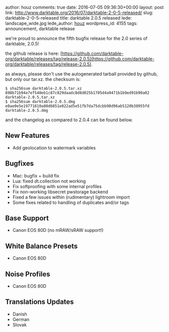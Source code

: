 author: houz
comments: true
date: 2016-07-05 09:36:30+00:00
layout: post
link: http://www.darktable.org/2016/07/darktable-2-0-5-released/
slug: darktable-2-0-5-released
title: darktable 2.0.5 released
lede: landscape_wide.jpg
lede_author: <a href="https://houz.org/">houz</a>
wordpress_id: 4155
tags: announcement, darktable release

we're proud to announce the fifth bugfix release for the 2.0 series of darktable, 2.0.5!

the github release is here: [https://github.com/darktable-org/darktable/releases/tag/release-2.0.5](https://github.com/darktable-org/darktable/releases/tag/release-2.0.5).

as always, please don't use the autogenerated tarball provided by github, but only our tar.xz. the checksum is:

    $ sha256sum darktable-2.0.5.tar.xz
    898b71b94e7ef540eb1c87c829daadc8d8d025b1705d4a9471b1b9ed91b90a02 darktable-2.0.5.tar.xz
    $ sha256sum darktable-2.0.5.dmg
    e0ae0e5e19771810a80d6851e022ad5e51fb7da75dcbb98d96ab5120b38955fd  darktable-2.0.5.dmg

and the changelog as compared to 2.0.4 can be found below.

## New Features

* Add geolocation to watermark variables

## Bugfixes

* Mac: bugfix + build fix
* Lua: fixed dt.collection not working
* Fix softproofing with some internal profiles
* Fix non-working libsecret pwstorage backend
* Fixed a few issues within (rudimentary) lightroom import
* Some fixes related to handling of duplicates and/or tags

## Base Support

* Canon EOS 80D (no mRAW/sRAW support!)

## White Balance Presets

* Canon EOS 80D

## Noise Profiles

* Canon EOS 80D

## Translations Updates

* Danish
* German
* Slovak

